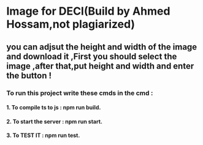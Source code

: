 # Image for DECI(Build by Ahmed Hossam,not plagiarized)

## you can adjsut the height and width of the image and download it ,First you should select the image ,after that,put height and width and enter the button !

### To run this project write these cmds in the cmd :
 #### 1.  To compile ts to js : npm run build.
 #### 2.  To start the server : npm run start.
 #### 3.  To TEST IT : npm run test.

 
